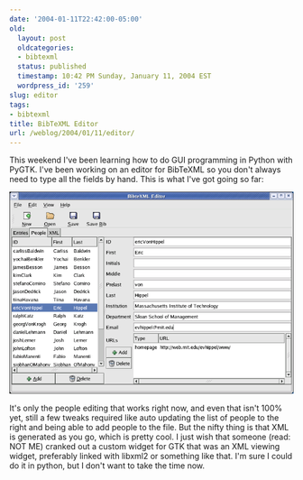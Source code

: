 ```yaml
---
date: '2004-01-11T22:42:00-05:00'
old:
  layout: post
  oldcategories:
  - bibtexml
  status: published
  timestamp: 10:42 PM Sunday, January 11, 2004 EST
  wordpress_id: '259'
slug: editor
tags:
- bibtexml
title: BibTeXML Editor
url: /weblog/2004/01/11/editor/
---
```


This weekend I've been learning how to do GUI programming in Python with PyGTK.
I've been working on an editor for BibTeXML so you don't always need to type all
the fields by hand.  This is what I've got going so far:



![](/resources/images/blog/bibteXMLeditor-20040111.png)



It's only the people editing that works right now, and even that isn't 100% yet, still
a few tweaks required like auto updating the list of people to the right and being
able to add people to the file.  But the nifty thing is that XML is generated as
you go, which is pretty cool.  I just wish that someone (read: NOT ME) cranked out
a custom widget for GTK that was an XML viewing widget, preferably linked with libxml2
or something like that.  I'm sure I could do it in python, but I don't want to take
the time now.
